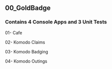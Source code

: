 ## 00_GoldBadge
### Contains 4 Console Apps and 3 Unit Tests

01- Cafe 

02- Komodo Claims

03- Komodo Badging

04- Komodo Outings
